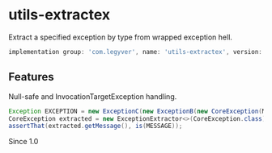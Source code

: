 # utils-extractex
Extract a specified exception by type from wrapped exception hell.

```gradle
implementation group: 'com.legyver', name: 'utils-extractex', version: '2.0.0.0-alpha'
```
## Features
Null-safe and InvocationTargetException handling.

```java
Exception EXCEPTION = new ExceptionC(new ExceptionB(new CoreException(MESSAGE)));
CoreException extracted = new ExceptionExtractor<>(CoreException.class).extractException(EXCEPTION);
assertThat(extracted.getMessage(), is(MESSAGE));
```

Since 1.0